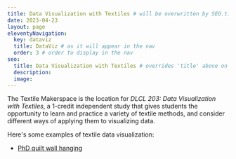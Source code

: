 ```yaml
---
title: Data Visualization with Textiles # will be overwritten by SEO.title below
date: 2023-04-23
layout: page
eleventyNavigation:
  key: dataviz
  title: DataViz # as it will appear in the nav
  order: 3 # order to display in the nav
seo:
  title: Data Visualization with Textiles # overrides 'title' above on both Page and META
  description:
  image:
---
```


The Textile Makerspace is the location for *DLCL 203: Data Visualization with Textiles*, a 1-credit independent study that gives students the opportunity to learn and practice a variety of textile methods, and consider different ways of applying them to visualizing data.

Here's some examples of textile data visualization:

* [PhD quilt wall hanging](/phdquilt/)